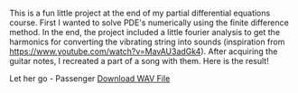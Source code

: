 This is a fun little project at the end of my partial differential equations course. First I wanted to solve PDE's numerically using the finite difference method. In the end, the project included a little fourier analysis to get the harmonics for converting the vibrating string into sounds (inspiration from https://www.youtube.com/watch?v=MavAU3adGk4). After acquiring the guitar notes, I recreated a part of a song with them. Here is the result!

Let her go - Passenger
[Download WAV File]([link_to_wav_file](https://github.com/naapeli/Aatu-Selkee-coding-projects/blob/main/Python%20projects/Guitar%20string%20simulation/Videos%20and%20audio%20files/sections/final.wav)https://github.com/naapeli/Aatu-Selkee-coding-projects/blob/main/Python%20projects/Guitar%20string%20simulation/Videos%20and%20audio%20files/sections/final.wav)

